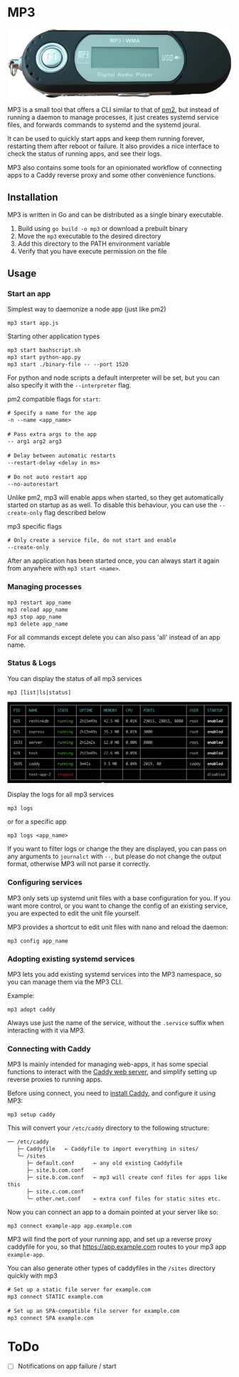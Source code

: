 # MP3

![Header image (an mp3 player)](header.png)

MP3 is a small tool that offers a CLI similar to that of [pm2](https://github.com/Unitech/pm2),
but instead of running a daemon to manage processes, it just creates systemd service files,
and forwards commands to systemd and the systemd joural.

It can be used to quickly start apps and keep them running forever, restarting them after reboot or failure. It also
provides a nice
interface to check the status of running apps, and see their logs.

MP3 also contains some tools for an opinionated workflow of connecting apps to a Caddy reverse proxy and some other
convenience functions.

## Installation

MP3 is written in Go and can be distributed as a single binary executable.

1. Build using `go build -o mp3` or download a prebuilt binary
2. Move the `mp3` executable to the desired directory
3. Add this directory to the PATH environment variable
4. Verify that you have execute permission on the file

## Usage

### Start an app

Simplest way to daemonize a node app (just like pm2)

```shell
mp3 start app.js
```

Starting other application types

```shell
mp3 start bashscript.sh
mp3 start python-app.py
mp3 start ./binary-file -- --port 1520
```

For python and node scripts a default interpreter will be set,
but you can also specify it with the `--interpreter` flag.

pm2 compatible flags for `start`:

```shell
# Specify a name for the app
-n --name <app_name>

# Pass extra args to the app
-- arg1 arg2 arg3

# Delay between automatic restarts
--restart-delay <delay in ms>

# Do not auto restart app
--no-autorestart
```

Unlike pm2, mp3 will enable apps when started, so they get automatically started on startup as as well. To disable this
behaviour, you can use the `--create-only` flag described below

mp3 specific flags

```shell
# Only create a service file, do not start and enable
--create-only
```

After an application has been started once, you can always start it again from anywhere with `mp3 start <name>`.

### Managing processes

```shell
mp3 restart app_name
mp3 reload app_name
mp3 stop app_name
mp3 delete app_name
```

For all commands except delete you can also pass 'all' instead of an app name.

### Status & Logs

You can display the status of all mp3 services

```shell
mp3 [list|ls|status]
```

![status.png](screenshots%2Fstatus.png)

Display the logs for all mp3 services

```shell
mp3 logs
```

or for a specific app

```shell
mp3 logs <app_name>
```

If you want to filter logs or change the they are displayed, you can pass
on any arguments to `journalct` with `--`, but please do not change the output format, otherwise MP3 will not parse it
correctly.

### Configuring services

MP3 only sets up systemd unit files with a base configuration for you. If you want more control, or you want to change
the config
of an existing service, you are expected to edit the unit file yourself.

MP3 provides a shortcut to edit unit files with
nano and reload the daemon:

```
mp3 config app_name
```

### Adopting existing systemd services

MP3 lets you add existing systemd services into the MP3 namespace, so you can manage them via the MP3 CLI.

Example:

```
mp3 adopt caddy
```

Always use just the name of the service, without the `.service` suffix when interacting with it via MP3.

### Connecting with Caddy

MP3 Is mainly intended for managing web-apps, it has some special functions to interact with
the [Caddy web server](https://caddyserver.com/),
and simplify setting up reverse proxies to running apps.

Before using connect, you need to [install Caddy](https://caddyserver.com/docs/install), and configure it using MP3:

```
mp3 setup caddy
```

This will convert your `/etc/caddy` directory to the following structure:

```
── /etc/caddy
   ├─ Caddyfile   ← Caddyfile to import everything in sites/
   ╰─ /sites
      ├─ default.conf      ← any old existing Caddyfile
      ├─ site.b.com.conf
      ├─ site.b.com.conf   ← mp3 will create conf files for apps like this
      ├─ site.c.com.conf
      ╰─ other.net.conf    ← extra conf files for static sites etc.
```

Now you can connect an app to a domain pointed at your server like so:

```
mp3 connect example-app app.example.com
```

MP3 will find the port of your running app, and set up a reverse proxy caddyfile for you, so
that https://app.example.com
routes to your mp3 app `example-app`.

You can also generate other types of caddyfiles in the `/sites` directory quickly with mp3

```
# Set up a static file server for example.com
mp3 connect STATIC example.com

# Set up an SPA-compatible file server for example.com
mp3 connect SPA example.com
```

# ToDo

- [ ] Notifications on app failure / start 
